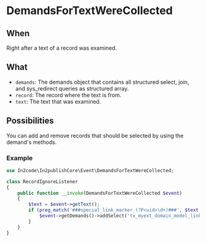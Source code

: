 # DemandsForTextWereCollected

## When

Right after a text of a record was examined.

## What

* `demands`: The demands object that contains all structured select, join, and sys_redirect queries as structured array.
* `record`: The record where the text is from.
* `text`: The text that was examined.

## Possibilities

You can add and remove records that should be selected by using the demand's methods.

### Example

```php
use In2code\In2publishCore\Event\DemandsForTextWereCollected;

class RecordIgnoreListener
{
    public function __invoke(DemandsForTextWereCollected $event)
    {
        $text = $event->getText();
        if (preg_match('###special_link_marker_(?P<uid>\d+)###', $text, $matches)) {
            $event->getDemands()->addSelect('tx_myext_domain_model_linktarget', '', 'uid', $matches['uid']);
        }
    }
}
```
